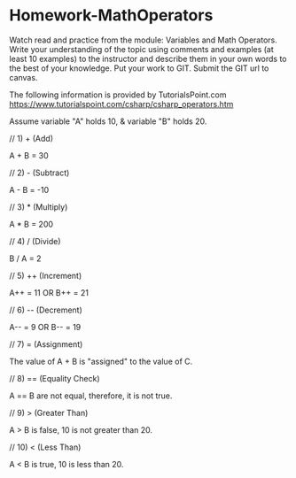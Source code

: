 # Homework-MathOperators
Watch read and practice from the module: Variables and Math Operators. Write your understanding of the topic using comments and examples (at least 10 examples) to the instructor and describe them in your own words to the best of your knowledge. Put your work to GIT. Submit the GIT url to canvas. 


The following information is provided by TutorialsPoint.com
https://www.tutorialspoint.com/csharp/csharp_operators.htm


Assume variable "A" holds 10, & variable "B" holds 20.


// 1) + (Add)

A + B = 30

// 2) - (Subtract)

A - B = -10

// 3) * (Multiply)

A * B = 200

// 4) / (Divide)

B / A = 2

// 5) ++ (Increment)

A++ = 11 OR B++ = 21

// 6) -- (Decrement)

A-- = 9 OR B-- = 19

// 7) = (Assignment)

The value of A + B is "assigned" to the value of C.

// 8) == (Equality Check)

A == B are not equal, therefore, it is not true.

// 9) > (Greater Than)

A > B is false, 10 is not greater than 20.

// 10) < (Less Than)

A < B is true, 10 is less than 20.


